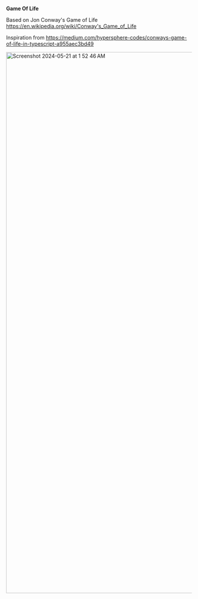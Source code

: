 **Game Of Life**

Based on Jon Conway's Game of Life
https://en.wikipedia.org/wiki/Conway's_Game_of_Life

Inspiration from 
https://medium.com/hypersphere-codes/conways-game-of-life-in-typescript-a955aec3bd49

<img width="1470" alt="Screenshot 2024-05-21 at 1 52 46 AM" src="https://github.com/cesarg2199/GameOfLife/assets/8305565/ed87de19-e147-49dc-909c-dd208830bb0c">
